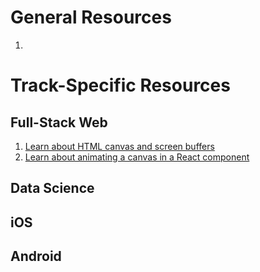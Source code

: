 # General Resources
1.

# Track-Specific Resources


## Full-Stack Web
1. [Learn about HTML canvas and screen buffers](../../resources/canvas-buffers)
2. [Learn about animating a canvas in a React component](../../resources/canvas)


## Data Science



## iOS



## Android
